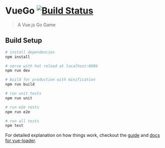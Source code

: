 # VueGo [![Build Status](https://travis-ci.org/petejohanson/vuego.svg?branch=master)](https://travis-ci.org/petejohanson/vuego)

> A Vue.js Go Game

## Build Setup

``` bash
# install dependencies
npm install

# serve with hot reload at localhost:8080
npm run dev

# build for production with minification
npm run build

# run unit tests
npm run unit

# run e2e tests
npm run e2e

# run all tests
npm test
```

For detailed explanation on how things work, checkout the [guide](https://github.com/vuejs-templates/webpack#vue-webpack-boilerplate) and [docs for vue-loader](http://vuejs.github.io/vue-loader).
